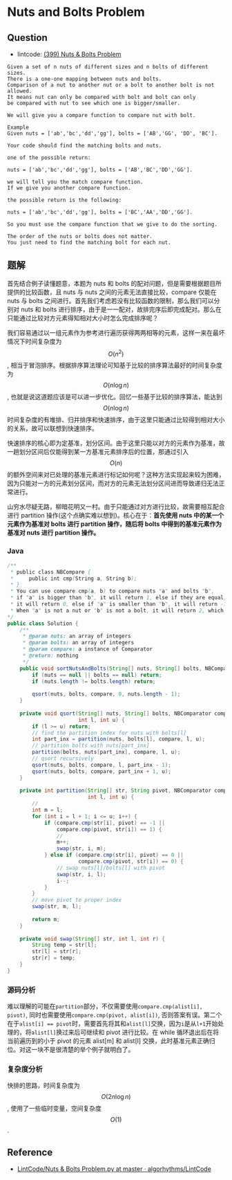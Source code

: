 # Nuts and Bolts Problem


## Question

- lintcode: [(399) Nuts & Bolts Problem](http://www.lintcode.com/en/problem/nuts-bolts-problem/)

```
Given a set of n nuts of different sizes and n bolts of different sizes.
There is a one-one mapping between nuts and bolts.
Comparison of a nut to another nut or a bolt to another bolt is not allowed.
It means nut can only be compared with bolt and bolt can only
be compared with nut to see which one is bigger/smaller.

We will give you a compare function to compare nut with bolt.

Example
Given nuts = ['ab','bc','dd','gg'], bolts = ['AB','GG', 'DD', 'BC'].

Your code should find the matching bolts and nuts.

one of the possible return:

nuts = ['ab','bc','dd','gg'], bolts = ['AB','BC','DD','GG'].

we will tell you the match compare function.
If we give you another compare function.

the possible return is the following:

nuts = ['ab','bc','dd','gg'], bolts = ['BC','AA','DD','GG'].

So you must use the compare function that we give to do the sorting.

The order of the nuts or bolts does not matter.
You just need to find the matching bolt for each nut.
```

## 题解

首先结合例子读懂题意，本题为 nuts 和 bolts 的配对问题，但是需要根据题目所提供的比较函数，且 nuts 与 nuts 之间的元素无法直接比较，compare 仅能在 nuts 与 bolts 之间进行。首先我们考虑若没有比较函数的限制，那么我们可以分别对 nuts 和 bolts 进行排序，由于是一一配对，故排完序后即完成配对。那么在只能通过比较对方元素得知相对大小时怎么完成排序呢？

我们容易通过以一组元素作为参考进行遍历获得两两相等的元素，这样一来在最坏情况下时间复杂度为 $$O(n^2)$$, 相当于冒泡排序。根据排序算法理论可知基于比较的排序算法最好的时间复杂度为 $$O(n \log n)$$, 也就是说这道题应该是可以进一步优化。回忆一些基于比较的排序算法，能达到 $$O(n \log n)$$ 时间复杂度的有堆排、归并排序和快速排序，由于这里只能通过比较得到相对大小的关系，故可以联想到快速排序。

快速排序的核心即为定基准，划分区间。由于这里只能以对方的元素作为基准，故一趟划分区间后仅能得到某一方基准元素排序后的位置，那通过引入 $$O(n)$$ 的额外空间来对已处理的基准元素进行标记如何呢？这种方法实现起来较为困难，因为只能对一方的元素划分区间，而对方的元素无法划分区间进而导致递归无法正常进行。

山穷水尽疑无路，柳暗花明又一村。由于只能通过对方进行比较，故需要相互配合进行 partition 操作(这个点确实难以想到)。核心在于：**首先使用 nuts 中的某一个元素作为基准对 bolts 进行 partition 操作，随后将 bolts 中得到的基准元素作为基准对 nuts 进行 partition 操作。**

### Java

```java
/**
 * public class NBCompare {
 *     public int cmp(String a, String b);
 * }
 * You can use compare.cmp(a, b) to compare nuts "a" and bolts "b",
 * if "a" is bigger than "b", it will return 1, else if they are equal,
 * it will return 0, else if "a" is smaller than "b", it will return -1.
 * When "a" is not a nut or "b" is not a bolt, it will return 2, which is not valid.
*/
public class Solution {
    /**
     * @param nuts: an array of integers
     * @param bolts: an array of integers
     * @param compare: a instance of Comparator
     * @return: nothing
     */
    public void sortNutsAndBolts(String[] nuts, String[] bolts, NBComparator compare) {
        if (nuts == null || bolts == null) return;
        if (nuts.length != bolts.length) return;
        
        qsort(nuts, bolts, compare, 0, nuts.length - 1);
    }
    
    private void qsort(String[] nuts, String[] bolts, NBComparator compare, 
                       int l, int u) {
        if (l >= u) return;
        // find the partition index for nuts with bolts[l]
        int part_inx = partition(nuts, bolts[l], compare, l, u);
        // partition bolts with nuts[part_inx]
        partition(bolts, nuts[part_inx], compare, l, u);
        // qsort recursively
        qsort(nuts, bolts, compare, l, part_inx - 1);
        qsort(nuts, bolts, compare, part_inx + 1, u);
    }
    
    private int partition(String[] str, String pivot, NBComparator compare, 
                          int l, int u) {
        //
        int m = l;
        for (int i = l + 1; i <= u; i++) {
            if (compare.cmp(str[i], pivot) == -1 || 
                compare.cmp(pivot, str[i]) == 1) {
                //
                m++;
                swap(str, i, m);
            } else if (compare.cmp(str[i], pivot) == 0 || 
                       compare.cmp(pivot, str[i]) == 0) {
                // swap nuts[l]/bolts[l] with pivot
                swap(str, i, l);
                i--;
            }
        }
        // move pivot to proper index
        swap(str, m, l);
        
        return m;
    }
    
    private void swap(String[] str, int l, int r) {
        String temp = str[l];
        str[l] = str[r];
        str[r] = temp;
    }
}
```

### 源码分析

难以理解的可能在`partition`部分，不仅需要使用`compare.cmp(alist[i], pivot)`, 同时也需要使用`compare.cmp(pivot, alist[i])`, 否则答案有误。第二个在于`alist[i] == pivot`时，需要首先将其和`alist[l]`交换，因为`i`是从`l+1`开始处理的，将`alist[l]`换过来后可继续和 pivot 进行比较。在 while 循环退出后在将当前遍历到的小于 pivot 的元素 alist[m] 和 alist[l] 交换，此时基准元素正确归位。对这一块不是很清楚的举个例子就明白了。

### 复杂度分析

快排的思路，时间复杂度为 $$O(2n \log n)$$, 使用了一些临时变量，空间复杂度 $$O(1)$$.

## Reference

- [LintCode/Nuts & Bolts Problem.py at master · algorhythms/LintCode](https://github.com/algorhythms/LintCode/blob/master/Nuts%20%26%20Bolts%20Problem.py)
